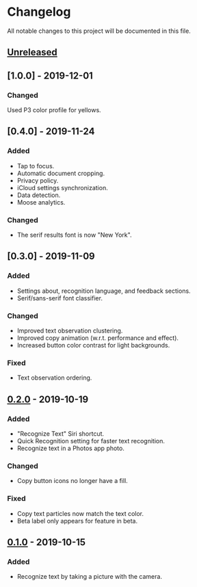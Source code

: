 # Changelog

All notable changes to this project will be documented in this file.

## [Unreleased]

## [1.0.0] - 2019-12-01

### Changed

Used P3 color profile for yellows.

## [0.4.0] - 2019-11-24

### Added
- Tap to focus.
- Automatic document cropping.
- Privacy policy.
- iCloud settings synchronization.
- Data detection.
- Moose analytics.

### Changed
- The serif results font is now "New York".

## [0.3.0] - 2019-11-09

### Added
- Settings about, recognition language, and feedback sections.
- Serif/sans-serif font classifier.

### Changed
- Improved text observation clustering.
- Improved copy animation (w.r.t. performance and effect).
- Increased button color contrast for light backgrounds.

### Fixed
- Text observation ordering.

## [0.2.0] - 2019-10-19

### Added
- "Recognize Text" Siri shortcut.
- Quick Recognition setting for faster text recognition.
- Recognize text in a Photos app photo.

### Changed
- Copy button icons no longer have a fill.

### Fixed
- Copy text particles now match the text color.
- Beta label only appears for feature in beta.

## [0.1.0] - 2019-10-15

### Added
- Recognize text by taking a picture with the camera.

[Unreleased]: https://github.com/jmousseau/Mimeo/compare/v0.2.0...HEAD
[0.2.0]: https://github.com/jmousseau/Mimeo/compare/v0.1.0...v0.2.0
[0.1.0]: https://github.com/jmousseau/Mimeo/releases/tag/v0.1.0
